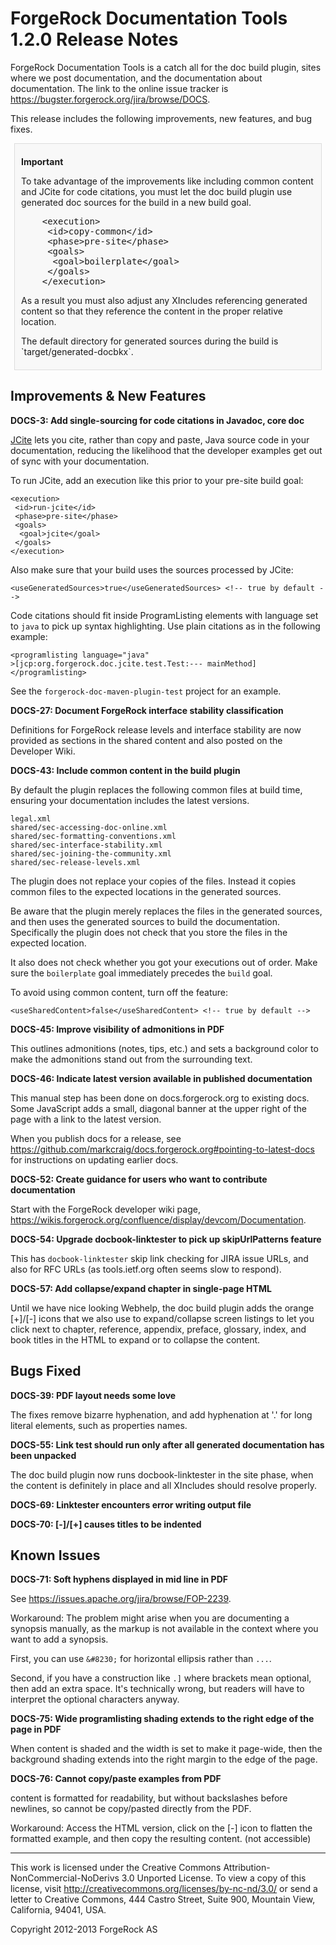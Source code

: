 # ForgeRock Documentation Tools 1.2.0 Release Notes

ForgeRock Documentation Tools is a catch all for the doc build plugin,
sites where we post documentation, and the documentation about
documentation. The link to the online issue tracker is
<https://bugster.forgerock.org/jira/browse/DOCS>.

This release includes the following improvements, new features, and bug
fixes.

<div style="background-color: #f8f8f8; border: 1px solid #ddd; margin: 6px; padding: 6px 10px;">
<p>
<b>Important</b>
</p>

<p>
To take advantage of the improvements like including common content and
JCite for code citations, you must let the doc build plugin use
generated doc sources for the build in a new build goal.
</p>

<pre>
    &lt;execution&gt;
     &lt;id&gt;copy-common&lt;/id&gt;
     &lt;phase&gt;pre-site&lt;/phase&gt;
     &lt;goals&gt;
      &lt;goal&gt;boilerplate&lt;/goal&gt;
     &lt;/goals&gt;
    &lt;/execution&gt;
</pre>

<p>
As a result you must also adjust any XIncludes referencing generated
content so that they reference the content in the proper relative
location.
</p>

<p>
The default directory for generated sources during the build is
`target/generated-docbkx`.
</p>
</div>


## Improvements & New Features

**DOCS-3: Add single-sourcing for code citations in Javadoc, core doc**

[JCite](http://arrenbrecht.ch/jcite/) lets you cite, rather than copy
and paste, Java source code in your documentation, reducing the
likelihood that the developer examples get out of sync with your
documentation.

To run JCite, add an execution like this prior to your pre-site build
goal:

    <execution>
     <id>run-jcite</id>
     <phase>pre-site</phase>
     <goals>
      <goal>jcite</goal>
     </goals>
    </execution>

Also make sure that your build uses the sources processed by JCite:

    <useGeneratedSources>true</useGeneratedSources> <!-- true by default -->

Code citations should fit inside ProgramListing elements with language
set to `java` to pick up syntax highlighting. Use plain citations as in
the following example:

    <programlisting language="java"
    >[jcp:org.forgerock.doc.jcite.test.Test:--- mainMethod]</programlisting>

See the `forgerock-doc-maven-plugin-test` project for an example.

**DOCS-27: Document ForgeRock interface stability classification**

Definitions for ForgeRock release levels and interface stability are now
provided as sections in the shared content and also posted on the
Developer Wiki.

**DOCS-43: Include common content in the build plugin**

By default the plugin replaces the following common files at build time,
ensuring your documentation includes the latest versions.

    legal.xml
    shared/sec-accessing-doc-online.xml
    shared/sec-formatting-conventions.xml
    shared/sec-interface-stability.xml
    shared/sec-joining-the-community.xml
    shared/sec-release-levels.xml

The plugin does not replace your copies of the files. Instead it copies
common files to the expected locations in the generated sources.

Be aware that the plugin merely replaces the files in the generated
sources, and then uses the generated sources to build the documentation.
Specifically the plugin does not check that you store the files in the
expected location.

It also does not check whether you got your executions out of order.
Make sure the `boilerplate` goal immediately precedes the `build` goal.

To avoid using common content, turn off the feature:

	<useSharedContent>false</useSharedContent> <!-- true by default -->

**DOCS-45: Improve visibility of admonitions in PDF**

This outlines admonitions (notes, tips, etc.) and sets a background
color to make the admonitions stand out from the surrounding text.

**DOCS-46: Indicate latest version available in published documentation**

This manual step has been done on docs.forgerock.org to existing docs.
Some JavaScript adds a small, diagonal banner at the upper right of the
page with a link to the latest version.

When you publish docs for a release, see
<https://github.com/markcraig/docs.forgerock.org#pointing-to-latest-docs>
for instructions on updating earlier docs.

**DOCS-52: Create guidance for users who want to contribute documentation**

Start with the ForgeRock developer wiki page,
<https://wikis.forgerock.org/confluence/display/devcom/Documentation>.

**DOCS-54: Upgrade docbook-linktester to pick up skipUrlPatterns feature**

This has `docbook-linktester` skip link checking for JIRA issue URLs,
and also for RFC URLs (as tools.ietf.org often seems slow to respond).

**DOCS-57: Add collapse/expand chapter in single-page HTML**

Until we have nice looking Webhelp, the doc build plugin adds the orange
[+]/[-] icons that we also use to expand/collapse screen listings to let
you click next to chapter, reference, appendix, preface, glossary,
index, and book titles in the HTML to expand or to collapse the content.


## Bugs Fixed

**DOCS-39: PDF layout needs some love**

The fixes remove bizarre hyphenation, and add hyphenation at '.' for
long literal elements, such as properties names.

**DOCS-55: Link test should run only after all generated documentation has been unpacked**

The doc build plugin now runs docbook-linktester in the site phase, when
the content is definitely in place and all XIncludes should resolve
properly.

**DOCS-69: Linktester encounters error writing output file**

**DOCS-70: [-]/[+] causes titles to be indented**


## Known Issues

**DOCS-71: Soft hyphens displayed in mid line in PDF**

See <https://issues.apache.org/jira/browse/FOP-2239>.

Workaround: The problem might arise when you are documenting a synopsis
manually, as the markup is not available in the context where you want
to add a synopsis.

First, you can use `&#8230;` for horizontal ellipsis rather than `...`.

Second, if you have a construction like `.]` where brackets mean
optional, then add an extra space. It's technically wrong, but readers
will have to interpret the optional characters anyway.

**DOCS-75: Wide programlisting shading extends to the right edge of the page in PDF**

When <programlisting> content is shaded and the <programlisting> width
is set to make it page-wide, then the background shading extends into
the right margin to the edge of the page.

**DOCS-76: Cannot copy/paste examples from PDF**

<screen> content is formatted for readability, but without backslashes
before newlines, so cannot be copy/pasted directly from the PDF.

Workaround: Access the HTML version, click on the [-] icon to flatten
the formatted example, and then copy the resulting content. (not
accessible)

* * *
This work is licensed under the Creative Commons
Attribution-NonCommercial-NoDerivs 3.0 Unported License.
To view a copy of this license, visit
<http://creativecommons.org/licenses/by-nc-nd/3.0/>
or send a letter to Creative Commons, 444 Castro Street,
Suite 900, Mountain View, California, 94041, USA.

Copyright 2012-2013 ForgeRock AS
